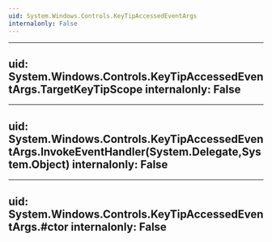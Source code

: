 ```yaml
---
uid: System.Windows.Controls.KeyTipAccessedEventArgs
internalonly: False
---
```


---
uid: System.Windows.Controls.KeyTipAccessedEventArgs.TargetKeyTipScope
internalonly: False
---

---
uid: System.Windows.Controls.KeyTipAccessedEventArgs.InvokeEventHandler(System.Delegate,System.Object)
internalonly: False
---

---
uid: System.Windows.Controls.KeyTipAccessedEventArgs.#ctor
internalonly: False
---
